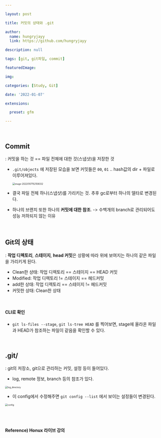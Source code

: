 ```yaml
---

layout: post

title: 커밋의 상태와 .git

author: 
  name: hungryjayy
  link: https://github.com/hungryjayy

description: null

tags: [git, git파일, commit]

featuredImage: 

img: 

categories: [Study, Git]

date: '2022-01-07'

extensions:

  preset: gfm

---
```


<br>

## Commit

: 커밋을 하는 것 == 파일 전체에 대한 것(스냅샷)을 저장한 것

* `.git/objects` 에 저장된 모습을 보면 커밋들은 `00`, `01` .. hash값의 dir + 파일로 이루어져있다.

  <img src="https://hungryjayy.github.io/assets/img/Git/git_objects_files.png" alt="image-20220107152108332" style="zoom:50%;" /> 

* 결국 파일 전체 하나(스냅샷)를 가리키는 것. 추후 gc로부터 하나의 델타로 변경된다.

* 하나의 브랜치 또한 하나의 **커밋에 대한 참조**. -> 수백개의 branch로 관리되어도 성능 저하되지 않는 이유

<br>

## Git의 상태

: **작업 디렉토리**, **스테이지**, **head 커밋**은 상황에 따라 위에 보여지는 하나의 같은 파일을 가리키게 된다. 

* Clean한 상태: 작업 디렉토리 == 스테이지 == HEAD 커밋
* Modified: 작업 디렉토리 != 스테이지 == 헤드커밋
* add한 상태: 작업 디렉토리 == 스테이지 != 헤드커밋
* 커밋한 상태: Clean한 상태

<br>

#### CLI로 확인

* `git ls-files --stage`, `git ls-tree HEAD` 를 찍어보면, stage에 올라온 파일과 HEAD가 참조하는 파일이 같음을 확인할 수 있다.

<br>

## .git/

: git의 저장소, git으로 관리하는 커밋, 설정 등이 들어있다.

* log, remote 정보, branch 등의 참조가 있다.

<img src="https://hungryjayy.github.io/assets/img/Git/log_directory.png" alt="log_directory" style="zoom:50%;" /> 

<br>

* 이 config에서 수정해주면 `git config --list` 에서 보이는 설정들이 변경된다.

<img src="https://hungryjayy.github.io/assets/img/Git/config.png" alt="config" style="zoom:50%;" /> 

<br><br>

#### Reference) Honux 라이브 강의